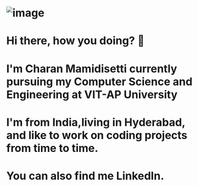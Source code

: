 # ![image](https://user-images.githubusercontent.com/83528610/117009323-3cb8ff80-ad09-11eb-98f4-a3f3787b510f.png)
 
# Hi there, how you doing? 👋
# I'm Charan Mamidisetti currently pursuing my Computer Science and Engineering at VIT-AP University
# I'm from India,living in Hyderabad, and like to work on coding projects from time to time.
# You can also find me LinkedIn.
